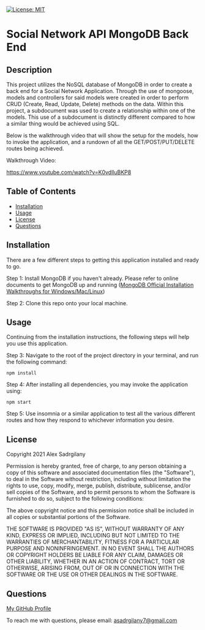 [![License: MIT](https://img.shields.io/badge/License-MIT-yellow.svg)](https://opensource.org/licenses/MIT)

# Social Network API MongoDB Back End

## Description

This project utilizes the NoSQL database of MongoDB in order to create a back end for a Social Network Application. Through the use of mongoose, models and controllers for said models were created in order to perform CRUD (Create, Read, Update, Delete) methods on the data. Within this project, a subdocument was used to create a relationship within one of the models. This use of a subdocument is distinctly different compared to how a similar thing would be achieved using SQL. 

Below is the walkthrough video that will show the setup for the models, how to invoke the application, and a rundown of all the GET/POST/PUT/DELETE routes being achieved.

Walkthrough Video:

https://www.youtube.com/watch?v=K0vdlluBKP8


## Table of Contents

* [Installation](#installation)
* [Usage](#usage)
* [License](#license)
* [Questions](#questions)

## Installation

There are a few different steps to getting this application installed and ready to go.

Step 1: Install MongoDB if you haven't already. Please refer to online documents to get MongoDB up and running ([MongoDB Official Installation Walkthroughs for Windows/Mac/Linux](https://docs.mongodb.com/manual/administration/install-community/))

Step 2: Clone this repo onto your local machine.


## Usage

Continuing from the installation instructions, the following steps will help you use this application.

Step 3: Navigate to the root of the project directory in your terminal, and run the following command:

```
npm install
```

Step 4: After installing all dependencies, you may invoke the application using:

```
npm start
```

Step 5: Use insomnia or a similar application to test all the various different routes and how they respond to whichever information you desire.

## License

Copyright 2021 Alex Sadrgilany

Permission is hereby granted, free of charge, to any person obtaining a copy 
of this software and associated documentation files (the "Software"), to deal 
in the Software without restriction, including without limitation the rights to 
use, copy, modify, merge, publish, distribute, sublicense, and/or sell copies of the 
Software, and to permit persons to whom the Software is furnished to do so, 
subject to the following conditions:

The above copyright notice and this permission notice shall be included in all 
copies or substantial portions of the Software.

THE SOFTWARE IS PROVIDED "AS IS", WITHOUT WARRANTY OF ANY KIND, EXPRESS OR IMPLIED, 
INCLUDING BUT NOT LIMITED TO THE WARRANTIES OF MERCHANTABILITY, FITNESS FOR A 
PARTICULAR PURPOSE AND NONINFRINGEMENT. IN NO EVENT SHALL THE AUTHORS OR COPYRIGHT 
HOLDERS BE LIABLE FOR ANY CLAIM, DAMAGES OR OTHER LIABILITY, WHETHER IN AN ACTION OF 
CONTRACT, TORT OR OTHERWISE, ARISING FROM, OUT OF OR IN CONNECTION WITH THE SOFTWARE 
OR THE USE OR OTHER DEALINGS IN THE SOFTWARE.

## Questions

[My GitHub Profile](https://github.com/asadg7)

To reach me with questions, please email: asadrgilany7@gmail.com

